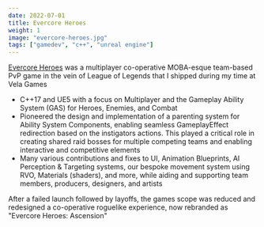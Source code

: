 ```yaml
---
date: 2022-07-01
title: Evercore Heroes
weight: 1
image: "evercore-heroes.jpg"
tags: ["gamedev", "c++", "unreal engine"]
---
```


[Evercore Heroes](https://store.steampowered.com/app/2586780/Evercore_Heroes__Ascension/) was a multiplayer co-operative MOBA-esque team-based PvP game in the vein of League of Legends that I shipped during my time at Vela Games

<!--more-->

- C++17 and UE5 with a focus on Multiplayer and the Gameplay Ability System (GAS) for Heroes, Enemies, and Combat
- Pioneered the design and implementation of a parenting system for Ability System Components, enabling seamless GameplayEffect redirection based on the instigators actions. This played a critical role in creating shared raid bosses for multiple competing teams and enabling interactive and competitive elements
- Many various contributions and fixes to UI, Animation Blueprints, AI Perception & Targeting systems, our bespoke movement system using RVO, Materials (shaders), and more, while aiding and supporting team members, producers, designers, and artists

After a failed launch followed by layoffs, the games scope was reduced and redesigned a co-operative roguelike experience, now rebranded as "Evercore Heroes: Ascension"
